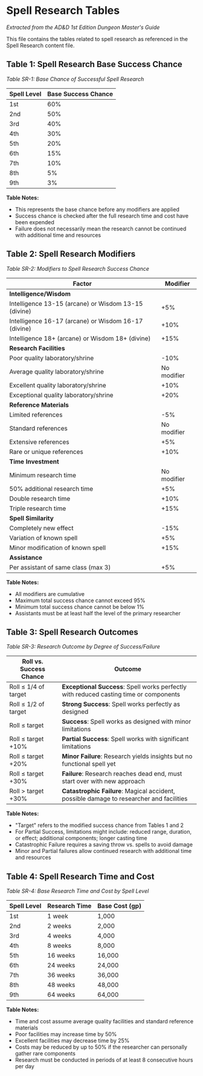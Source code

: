 # Spell Research Tables

*Extracted from the AD&D 1st Edition Dungeon Master's Guide*

This file contains the tables related to spell research as referenced in the Spell Research content file.

## Table 1: Spell Research Base Success Chance

*Table SR-1: Base Chance of Successful Spell Research*

| Spell Level | Base Success Chance |
|-------------|---------------------|
| 1st         | 60%                 |
| 2nd         | 50%                 |
| 3rd         | 40%                 |
| 4th         | 30%                 |
| 5th         | 20%                 |
| 6th         | 15%                 |
| 7th         | 10%                 |
| 8th         | 5%                  |
| 9th         | 3%                  |

**Table Notes:**
- This represents the base chance before any modifiers are applied
- Success chance is checked after the full research time and cost have been expended
- Failure does not necessarily mean the research cannot be continued with additional time and resources

## Table 2: Spell Research Modifiers

*Table SR-2: Modifiers to Spell Research Success Chance*

| Factor                                          | Modifier        |
|-------------------------------------------------|-----------------|
| **Intelligence/Wisdom**                         |                 |
| Intelligence 13-15 (arcane) or Wisdom 13-15 (divine) | +5%       |
| Intelligence 16-17 (arcane) or Wisdom 16-17 (divine) | +10%      |
| Intelligence 18+ (arcane) or Wisdom 18+ (divine)     | +15%      |
| **Research Facilities**                         |                 |
| Poor quality laboratory/shrine                  | -10%            |
| Average quality laboratory/shrine               | No modifier     |
| Excellent quality laboratory/shrine             | +10%            |
| Exceptional quality laboratory/shrine           | +20%            |
| **Reference Materials**                         |                 |
| Limited references                              | -5%             |
| Standard references                             | No modifier     |
| Extensive references                            | +5%             |
| Rare or unique references                       | +10%            |
| **Time Investment**                             |                 |
| Minimum research time                           | No modifier     |
| 50% additional research time                    | +5%             |
| Double research time                            | +10%            |
| Triple research time                            | +15%            |
| **Spell Similarity**                            |                 |
| Completely new effect                           | -15%            |
| Variation of known spell                        | +5%             |
| Minor modification of known spell               | +15%            |
| **Assistance**                                  |                 |
| Per assistant of same class (max 3)             | +5%             |

**Table Notes:**
- All modifiers are cumulative
- Maximum total success chance cannot exceed 95%
- Minimum total success chance cannot be below 1%
- Assistants must be at least half the level of the primary researcher

## Table 3: Spell Research Outcomes

*Table SR-3: Research Outcome by Degree of Success/Failure*

| Roll vs. Success Chance | Outcome                                                                      |
|-------------------------|------------------------------------------------------------------------------|
| Roll ≤ 1/4 of target    | **Exceptional Success**: Spell works perfectly with reduced casting time or components |
| Roll ≤ 1/2 of target    | **Strong Success**: Spell works perfectly as designed                        |
| Roll ≤ target           | **Success**: Spell works as designed with minor limitations                  |
| Roll ≤ target +10%      | **Partial Success**: Spell works with significant limitations                |
| Roll ≤ target +20%      | **Minor Failure**: Research yields insights but no functional spell yet      |
| Roll ≤ target +30%      | **Failure**: Research reaches dead end, must start over with new approach    |
| Roll > target +30%      | **Catastrophic Failure**: Magical accident, possible damage to researcher and facilities |

**Table Notes:**
- "Target" refers to the modified success chance from Tables 1 and 2
- For Partial Success, limitations might include: reduced range, duration, or effect; additional components; longer casting time
- Catastrophic Failure requires a saving throw vs. spells to avoid damage
- Minor and Partial failures allow continued research with additional time and resources

## Table 4: Spell Research Time and Cost

*Table SR-4: Base Research Time and Cost by Spell Level*

| Spell Level | Research Time | Base Cost (gp) |
|-------------|---------------|----------------|
| 1st         | 1 week        | 1,000          |
| 2nd         | 2 weeks       | 2,000          |
| 3rd         | 4 weeks       | 4,000          |
| 4th         | 8 weeks       | 8,000          |
| 5th         | 16 weeks      | 16,000         |
| 6th         | 24 weeks      | 24,000         |
| 7th         | 36 weeks      | 36,000         |
| 8th         | 48 weeks      | 48,000         |
| 9th         | 64 weeks      | 64,000         |

**Table Notes:**
- Time and cost assume average quality facilities and standard reference materials
- Poor facilities may increase time by 50%
- Excellent facilities may decrease time by 25%
- Costs may be reduced by up to 50% if the researcher can personally gather rare components
- Research must be conducted in periods of at least 8 consecutive hours per day
